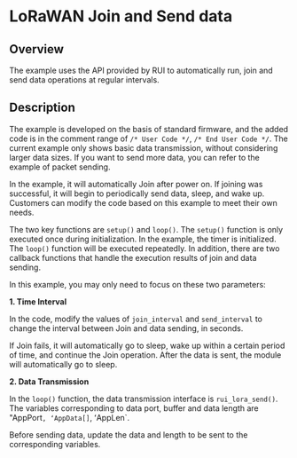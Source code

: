 # LoRaWAN Join and Send data

## Overview

The example uses the API provided by RUI to automatically run, join and send data operations at regular intervals.



## Description

The example is developed on the basis of standard firmware, and the added code is in the comment range of `/* User Code */`, `/* End User Code */`. The current example only shows basic data transmission, without considering larger data sizes. If you want to send more data, you can refer to the example of packet sending.

In the example, it will automatically Join after power on. If joining was successful, it will begin to periodically send data, sleep, and wake up. Customers can modify the code based on this example to meet their own needs.

The two key functions are `setup()` and `loop()`. The `setup()` function is only executed once during initialization. In the example, the timer is initialized. The `loop()` function will be executed repeatedly. In addition, there are two callback functions that handle the execution results of join and data sending.



In this example, you may only need to focus on these two parameters:

**1. Time Interval**

In the code, modify the values of `join_interval` and `send_interval` to change the interval between Join and data sending, in seconds.

If Join fails, it will automatically go to sleep, wake up within a certain period of time, and continue the Join operation. After the data is sent, the module will automatically go to sleep.

**2. Data Transmission**

In the `loop()` function, the data transmission interface is `rui_lora_send()`. The variables corresponding to data port, buffer and data length are "AppPort`, ʻAppData[]`, ʻAppLen`.

Before sending data, update the data and length to be sent to the corresponding variables.


